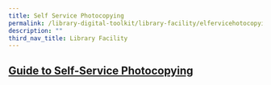 ```yaml
---
title: Self Service Photocopying
permalink: /library-digital-toolkit/library-facility/elfervicehotocopying/
description: ""
third_nav_title: Library Facility
---
```

[**Guide to Self-Service Photocopying**](https://drive.google.com/file/d/13KDT23MbZWStDAHbIkUrnyRGri8DbA8Q/view?usp=sharing)
----------------------------------------------------------------------------------------------------------------------------